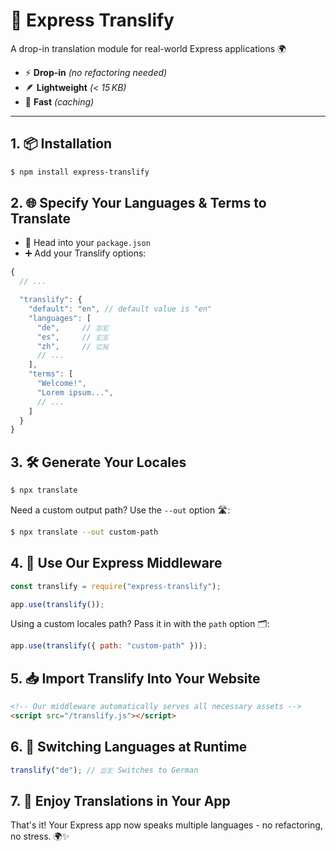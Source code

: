 # 🚀 Express Translify

A drop-in translation module for real-world Express applications 🌍

* ⚡ **Drop-in** *(no refactoring needed)*
* 🪶 **Lightweight** *(< 15 KB)*
* 🚀 **Fast** *(caching)*

---

## 1. 📦 Installation

```sh
$ npm install express-translify
```

## 2. 🌐 Specify Your Languages & Terms to Translate

* 📝 Head into your `package.json`
* ➕ Add your Translify options:

```js
{
  // ...

  "translify": {
    "default": "en", // default value is "en"
    "languages": [
      "de",     // 🇩🇪
      "es",     // 🇪🇸
      "zh",     // 🇨🇳
      // ...
    ],
    "terms": [
      "Welcome!",
      "Lorem ipsum...",
      // ...
    ]
  }
}
```

## 3. 🛠️ Generate Your Locales

```sh
$ npx translate
```

Need a custom output path? Use the `--out` option 🛣️:

```sh
$ npx translate --out custom-path
```

## 4. 🧩 Use Our Express Middleware

```js
const translify = require("express-translify");

app.use(translify());
```

Using a custom locales path? Pass it in with the `path` option 🗂️:

```js
app.use(translify({ path: "custom-path" }));
```

## 5. 📥 Import Translify Into Your Website

```html
<!-- Our middleware automatically serves all necessary assets -->
<script src="/translify.js"></script>
```

## 6. 🧭 Switching Languages at Runtime

```js
translify("de"); // 🇩🇪 Switches to German
```

## 7. 🎉 Enjoy Translations in Your App

That's it! Your Express app now speaks multiple languages - no refactoring, no stress. 🌍✨